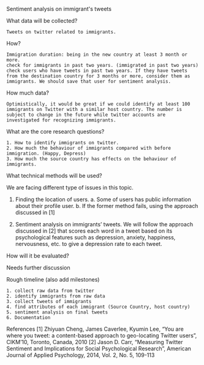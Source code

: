 Sentiment analysis on immigrant's tweets

What data will be collected? 

	Tweets on twitter related to immigrants.

How?

	Immigration duration: being in the new country at least 3 month or more.
	check for immigrants in past two years. (immigrated in past two years)
	check users who have tweets in past two years. If they have tweets from the destination country for 3 months or more, consider them as immigrants. We should save that user for sentiment analysis.

How much data?

	Optimistically, it would be great if we could identify at least 100 immigrants on Twitter with a similar host country. The number is subject to change in the future while twitter accounts are investigated for recognizing immigrants.

What are the core research questions?

	1. How to identify immigrants on twitter.
	2. How much the behaviour of immigrants compared with before immigration. (Happy, Depress)
	3. How much the source country has effects on the behaviour of immigrants. 

What technical methods will be used?

We are facing different type of issues in this topic. 

1. Finding the location of users. 
	a. Some of users has public information about their profile user.
	b. If the former method fails, using  the approach discussed in [1]

2. Sentiment analysis on immigrants’ tweets.
	We will follow the approach discussed in [2] that scores each word in a tweet based on its psychological features such as depression, anxiety, happiness, nervousness, etc. to give a depression rate to each tweet. 


How will it be evaluated?

Needs further discussion

Rough timeline (also add milestones)

	1. collect raw data from twitter
	2. identify immigrants from raw data
	3. collect tweets of immigrants
	4. find attributes of each immigrant (Source Country, host country)
	5. sentiment analysis on final tweets
	6. Documentation

References
[1] Zhiyuan Cheng, James Caverlee, Kyumin Lee, “You are where you tweet: a content-based approach to geo-locating Twitter users”, CIKM’10, Toronto, Canada, 2010
[2] Jason D. Carr, “Measuring Twitter Sentiment and Implications for Social Psychological Research”, American Journal of Applied Psychology, 2014, Vol. 2, No. 5, 109-113